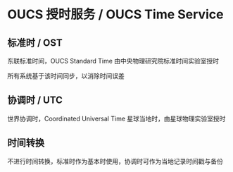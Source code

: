 # OUCS 授时服务 / OUCS Time Service

## 标准时 / OST
东联标准时间，OUCS Standard Time
由中央物理研究院标准时间实验室授时

所有系统基于该时间同步，以消除时间误差

## 协调时 / UTC
世界协调时，Coordinated Universal Time
星球当地时，由星球物理实验室授时

## 时间转换
不进行时间转换，标准时作为基本时使用，协调时可作为当地记录时间戳与备份


